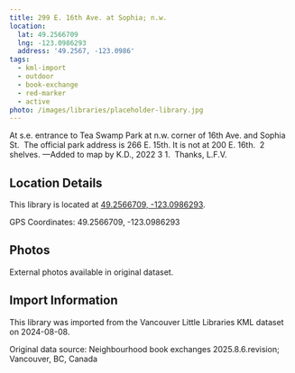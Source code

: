```yaml
---
title: 299 E. 16th Ave. at Sophia; n.w.
location:
  lat: 49.2566709
  lng: -123.0986293
  address: '49.2567, -123.0986'
tags:
  - kml-import
  - outdoor
  - book-exchange
  - red-marker
  - active
photo: /images/libraries/placeholder-library.jpg
---
```

At s.e. entrance to Tea Swamp Park at 
n.w. corner of 16th Ave. and Sophia St. 
The official park address is 266 E. 15th. 
It is not at 200 E. 16th.  2 shelves.
—Added to map by K.D., 2022 3 1.  
Thanks, L.F.V.  

## Location Details

This library is located at [49.2566709, -123.0986293](https://www.google.com/maps?q=49.2566709,-123.0986293).

GPS Coordinates: 49.2566709, -123.0986293

## Photos

External photos available in original dataset.

## Import Information

This library was imported from the Vancouver Little Libraries KML dataset on 2024-08-08.

Original data source: Neighbourhood book exchanges 2025.8.6.revision; Vancouver, BC, Canada

